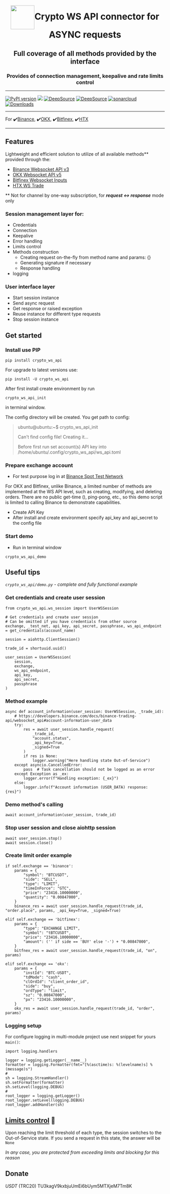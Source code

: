 <h1 align="center"><img align="center" src="https://user-images.githubusercontent.com/77513676/250364389-cbedc171-a930-4467-a0cd-21627a6a41ed.svg" width="75">Crypto WS API connector for ASYNC requests</h1>

<h2 align="center">Full coverage of all methods provided by the interface</h2>

<h3 align="center">Provides of connection management, keepalive and rate limits control</h3>

***
<a href="https://pypi.org/project/crypto-ws-api/"><img src="https://img.shields.io/pypi/v/crypto-ws-api" alt="PyPI version"></a>
<a href="https://codeclimate.com/github/DogsTailFarmer/crypto-ws-api/maintainability"><img src="https://api.codeclimate.com/v1/badges/2d2a654ba393eb88d911/maintainability" /></a>
<a href="https://app.deepsource.com/gh/DogsTailFarmer/crypto-ws-api/?ref=repository-badge}" target="_blank"><img alt="DeepSource" title="DeepSource" src="https://app.deepsource.com/gh/DogsTailFarmer/crypto-ws-api.svg/?label=resolved+issues&token=TXghPzbi0YWhkCLU8Q1tmDyQ"/></a>
<a href="https://app.deepsource.com/gh/DogsTailFarmer/crypto-ws-api/?ref=repository-badge}" target="_blank"><img alt="DeepSource" title="DeepSource" src="https://app.deepsource.com/gh/DogsTailFarmer/crypto-ws-api.svg/?label=active+issues&token=TXghPzbi0YWhkCLU8Q1tmDyQ"/></a>
<a href="https://sonarcloud.io/summary/new_code?id=DogsTailFarmer_crypto-ws-api" target="_blank"><img alt="sonarcloud" title="sonarcloud" src="https://sonarcloud.io/api/project_badges/measure?project=DogsTailFarmer_crypto-ws-api&metric=alert_status"/></a>
<a href="https://pepy.tech/project/crypto-ws-api" target="_blank"><img alt="Downloads" title="Downloads" src="https://static.pepy.tech/badge/crypto-ws-api"/></a>
***
For :heavy_check_mark:[Binance](https://accounts.binance.com/en/register?ref=FXQ6HY5O), :heavy_check_mark:[OKX](https://okx.com/join/2607649), :heavy_check_mark:[Bitfinex](https://www.bitfinex.com/sign-up?refcode=v_4az2nCP), :heavy_check_mark:[HTX](https://www.htx.com/invite/en-us/1f?invite_code=9uaw3223)
***

## Features
Lightweight and efficient solution to utilize of all available methods** provided through the:
* [Binance Websocket API v3](https://binance-docs.github.io/apidocs/websocket_api/en)
* [OKX Websocket API v5](https://www.okx.com/docs-v5/en/#overview-websocket)
* [Bitfinex Websocket Inputs](https://docs.bitfinex.com/reference/ws-auth-input)
* [HTX WS Trade](https://www.htx.com/en-us/opend/newApiPages/?id=8cb89359-77b5-11ed-9966-1928f079ab6)

** Not for channel by one-way subscription, for **_request <-> response_** mode only

### Session management layer for:
- Credentials
- Connection
- Keepalive
- Error handling
- Limits control
- Methods construction
  + Creating request on-the-fly from method name and params: {}
  + Generating signature if necessary
  + Response handling
- logging

### User interface layer
- Start session instance
- Send async request
- Get response or raised exception
- Reuse instance for different type requests
- Stop session instance

## Get started
### Install use PIP

```console
pip install crypto_ws_api
```
For upgrade to latest versions use:
```console
pip install -U crypto_ws_api
```

After first install create environment by run 
```console
crypto_ws_api_init
```
in terminal window.

The config directory will be created. You get path to config:

>ubuntu@ubuntu:~$ crypto_ws_api_init
> 
>Can't find config file! Creating it...
> 
>Before first run set account(s) API key into /home/ubuntu/.config/crypto_ws_api/ws_api.toml

### Prepare exchange account
* For test purpose log in at [Binance Spot Test Network](https://testnet.binance.vision/)

For OKX and Bitfinex, unlike Binance, a limited number of methods are implemented at the WS API level,
such as creating, modifying, and deleting orders.
There are no public get-time (), ping-pong, etc., so this demo script is limited to calling Binance
to demonstrate capabilities.

* Create API Key
* After install and create environment specify api_key and api_secret to the config file

### Start demo
* Run in terminal window
```
crypto_ws_api_demo
``` 

## Useful tips

_*`crypto_ws_api/demo.py` - complete and fully functional example*_

### Get credentials and create user session

```bazaar
from crypto_ws_api.ws_session import UserWSSession

# Get credentials and create user session
# Can be omitted if you have credentials from other source
exchange, _test_net, api_key, api_secret, passphrase, ws_api_endpoint = get_credentials(account_name)

session = aiohttp.ClientSession()

trade_id = shortuuid.uuid()

user_session = UserWSSession(
    session,
    exchange,
    ws_api_endpoint,
    api_key,
    api_secret,
    passphrase
)
```

### Method example
```bazaar
async def account_information(user_session: UserWSSession, _trade_id):
    # https://developers.binance.com/docs/binance-trading-api/websocket_api#account-information-user_data
    try:
        res = await user_session.handle_request(
            _trade_id,
            "account.status",
            _api_key=True,
            _signed=True
        )
        if res is None:
            logger.warning("Here handling state Out-of-Service")
    except asyncio.CancelledError:
        pass  # Task cancellation should not be logged as an error
    except Exception as _ex:
        logger.error(f"Handling exception: {_ex}")
    else:
        logger.info(f"Account information (USER_DATA) response: {res}")
```

### Demo method's calling
```bazaar
await account_information(user_session, trade_id)
```

### Stop user session and close aiohttp session
```bazaar
await user_session.stop()
await session.close()
```

### Create limit order example
```bazaar
if self.exchange == 'binance':
    params = {
        "symbol": "BTCUSDT",
        "side": "SELL",
        "type": "LIMIT",
        "timeInForce": "GTC",
        "price": "23416.10000000",
        "quantity": "0.00847000",
    }
    binance_res = await user_session.handle_request(trade_id, "order.place", params, _api_key=True, _signed=True)

elif self.exchange == 'bitfinex':
    params = {
        "type": "EXCHANGE LIMIT",
        "symbol": "tBTCUSDT",
        "price": "23416.10000000",
        "amount": ('' if side == 'BUY' else '-') + "0.00847000",
    }
    bitfnex_res = await user_session.handle_request(trade_id, "on", params)

elif self.exchange == 'okx':
    params = {
        "instId": "BTC-USDT",
        "tdMode": "cash",
        "clOrdId": "client_order_id",
        "side": "buy",
        "ordType": "limit",
        "sz": "0.00847000",
        "px": "23416.10000000",
    }
    okx_res = await user_session.handle_request(trade_id, "order", params)
```

### Logging setup
For configure logging in multi-module project use next snippet for yours `main()`:
```bazaar
import logging.handlers

logger = logging.getLogger(__name__)
formatter = logging.Formatter(fmt="[%(asctime)s: %(levelname)s] %(message)s")
#
sh = logging.StreamHandler()
sh.setFormatter(formatter)
sh.setLevel(logging.DEBUG)
#
root_logger = logging.getLogger()
root_logger.setLevel(logging.DEBUG)
root_logger.addHandler(sh)
```

## [Limits control](https://developers.binance.com/docs/binance-trading-api/websocket_api#general-information-on-rate-limits) :link:
Upon reaching the limit threshold of each type, the session switches to the Out-of-Service state.
If you send a request in this state, the answer will be `None`

*In any case, you are protected from exceeding limits and blocking for this reason*

## Donate
*USDT* (TRC20) TU3kagV9kxbjuUmEi6bUym5MTXjeM7Tm8K
